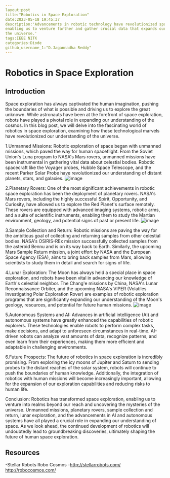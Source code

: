 ```yaml
---
layout:post
title:"Robotics in Space Exploration"
date:2023-05-18 19:45:37
description:'Advancements in robotic technology have revolutionized space exploration,
enabling us to venture farther and gather crucial data that expands our understanding of
the universe.'
tags:IEEE NITK
categories:Diode
github_username_1:"D.Jagannadha Reddy"
---
```

# Robotics in Space Exploration
## Introduction
Space exploration has always captivated the human imagination, pushing the boundaries of what is possible and driving us to explore the great unknown.
While astronauts have been at the forefront of space exploration, robots have played a pivotal role in expanding our understanding of the cosmos. In this
blog post, we will delve into the fascinating world of robotics in space exploration, examining how these technological marvels have revolutionized our
understanding of the universe.

1.Unmanned Missions:
Robotic exploration of space began with unmanned missions, which paved the way for human spaceflight. From the Soviet Union's Luna program to NASA's Mars
rovers, unmanned missions have been instrumental in gathering vital data about celestial bodies. Robotic spacecraft like the Voyager probes, Hubble Space
Telescope, and the recent Parker Solar Probe have revolutionized our understanding of distant planets, stars, and galaxies.
![image](https://github.com/DJR-18/Robotics_in_Space_Exploration/assets/122470780/5d2b8a16-c811-40d9-8ab2-5776e8d6e5fc)

2.Planetary Rovers:
One of the most significant achievements in robotic space exploration has been the deployment of planetary rovers. NASA's Mars rovers, including the
highly successful Spirit, Opportunity, and Curiosity, have allowed us to explore the Red Planet's surface remotely. These rovers are equipped with
advanced imaging systems, robotic arms, and a suite of scientific instruments, enabling them to study the Martian environment, geology, and potential
signs of past or present life.
![image](https://github.com/DJR-18/Robotics_in_Space_Exploration/assets/122470780/71f2feef-ee97-44ac-9cb3-5b443da06fc4)

3.Sample Collection and Return:
Robotic missions are paving the way for the ambitious goal of collecting and returning samples from other celestial bodies. NASA's OSIRIS-REx mission
successfully collected samples from the asteroid Bennu and is on its way back to Earth. Similarly, the upcoming Mars Sample Return mission, a joint effort
by NASA and the European Space Agency (ESA), aims to bring back samples from Mars, allowing scientists to study them in detail and search for signs of
life.

4.Lunar Exploration:
The Moon has always held a special place in space exploration, and robots have been vital in advancing our knowledge of Earth's celestial neighbor. The
Chang'e missions by China, NASA's Lunar Reconnaissance Orbiter, and the upcoming NASA's VIPER (Volatiles Investigating Polar Exploration Rover) are
examples of robotic exploration programs that are significantly expanding our understanding of the Moon's geology, resources, and potential for future
human missions.
![image](https://github.com/DJR-18/Robotics_in_Space_Exploration/assets/122470780/017a4fef-21d2-4dff-97e7-21e9d2ab5ba5)

5.Autonomous Systems and AI:
Advances in artificial intelligence (AI) and autonomous systems have greatly enhanced the capabilities of robotic explorers. These technologies enable
robots to perform complex tasks, make decisions, and adapt to unforeseen circumstances in real-time. AI-driven robots can analyze vast amounts of data,
recognize patterns, and even learn from their experiences, making them more efficient and adaptable in challenging environments.

6.Future Prospects:
The future of robotics in space exploration is incredibly promising. From exploring the icy moons of Jupiter and Saturn to sending probes to the distant
reaches of the solar system, robots will continue to push the boundaries of human knowledge. Additionally, the integration of robotics with human missions
will become increasingly important, allowing for the expansion of our exploration capabilities and reducing risks to human life.

Conclusion:
Robotics has transformed space exploration, enabling us to venture into realms beyond our reach and uncovering the mysteries of the universe. Unmanned
missions, planetary rovers, sample collection and return, lunar exploration, and the advancements in AI and autonomous systems have all played a crucial
role in expanding our understanding of space. As we look ahead, the continued development of robotics will undoubtedly lead to groundbreaking discoveries,
ultimately shaping the future of human space exploration.
## Resources
-Stellar Robots
 Robo Cosmos
-http://stellarrobots.com/
 http://robocosmos.com/
